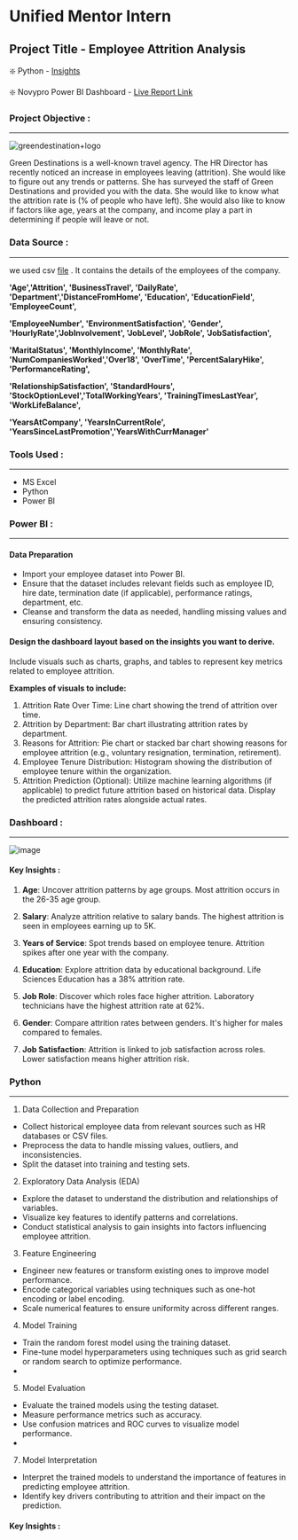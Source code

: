 # Unified Mentor Intern
## Project Title - Employee Attrition Analysis

❇️ Python - [Insights](https://github.com/arun10ak/Unified-Mentor-Intern/blob/main/Employee%20Attrition.ipynb)

❇️ Novypro Power BI Dashboard - [Live Report Link](https://www.novypro.com/project/employee-attrition-analysis-10)

### Project Objective :
---
![greendestination+logo](https://github.com/arun10ak/Unified-Mentor-Intern/assets/117892039/a8eb0286-4b8e-4d08-8d3a-e0231db077cb)

Green Destinations is a well-known travel agency. The HR Director has recently noticed an increase in employees leaving (attrition). She would like to figure out any trends or patterns. She has surveyed the staff of Green Destinations and provided you with the data. She would like to know what the attrition rate is (% of people who have left). She would also like to know if factors like age, years at the company, and income play a part in determining if people will leave or not.

### Data Source : 
---

we used csv [file](https://github.com/arun10ak/Unified-Mentor-Intern/blob/main/greendestination.csv) . It contains the  details of the employees of the company.

 **'Age','Attrition', 'BusinessTravel', 'DailyRate', 'Department','DistanceFromHome', 'Education', 'EducationField', 'EmployeeCount',**
 
**'EmployeeNumber', 'EnvironmentSatisfaction', 'Gender', 'HourlyRate','JobInvolvement', 'JobLevel', 'JobRole', 'JobSatisfaction',**

**'MaritalStatus', 'MonthlyIncome', 'MonthlyRate', 'NumCompaniesWorked','Over18', 'OverTime', 'PercentSalaryHike', 'PerformanceRating',**

**'RelationshipSatisfaction', 'StandardHours', 'StockOptionLevel','TotalWorkingYears', 'TrainingTimesLastYear', 'WorkLifeBalance',**

**'YearsAtCompany', 'YearsInCurrentRole', 'YearsSinceLastPromotion','YearsWithCurrManager'**

### Tools Used :
---

- MS Excel
- Python
- Power BI

### Power BI :
---

#### Data Preparation
- Import your employee dataset into Power BI.
- Ensure that the dataset includes relevant fields such as employee ID, hire date, termination date (if applicable), performance ratings, department, etc.
- Cleanse and transform the data as needed, handling missing values and ensuring consistency.

#### Design the dashboard layout based on the insights you want to derive.

Include visuals such as charts, graphs, and tables to represent key metrics related to employee attrition.

**Examples of visuals to include:**

1. Attrition Rate Over Time: Line chart showing the trend of attrition over time.
2. Attrition by Department: Bar chart illustrating attrition rates by department.
3. Reasons for Attrition: Pie chart or stacked bar chart showing reasons for employee attrition (e.g., voluntary resignation, termination, retirement).
4. Employee Tenure Distribution: Histogram showing the distribution of employee tenure within the organization.
5. Attrition Prediction (Optional): Utilize machine learning algorithms (if applicable) to predict future attrition based on historical data. Display the predicted attrition rates alongside actual rates.

### Dashboard :
----
![image](https://github.com/arun10ak/Unified-Mentor-Intern/assets/117892039/30732fba-5811-4a6e-b413-08e636e315e5)

#### Key Insights :

1. **Age**: Uncover attrition patterns by age groups. Most attrition occurs in the 26-35 age group.

2. **Salary**: Analyze attrition relative to salary bands. The highest attrition is seen in employees earning up to 5K.

3. **Years of Service**: Spot trends based on employee tenure. Attrition spikes after one year with the company.

4. **Education**: Explore attrition data by educational background. Life Sciences Education has a 38% attrition rate.

5. **Job Role**: Discover which roles face higher attrition. Laboratory technicians have the highest attrition rate at 62%.

6. **Gender**: Compare attrition rates between genders. It's higher for males compared to females.

7. **Job Satisfaction**: Attrition is linked to job satisfaction across roles. Lower satisfaction means higher attrition risk.

### Python 
---

1. Data Collection and Preparation
- Collect historical employee data from relevant sources such as HR databases or CSV files.
- Preprocess the data to handle missing values, outliers, and inconsistencies.
- Split the dataset into training and testing sets.
  
2. Exploratory Data Analysis (EDA)
- Explore the dataset to understand the distribution and relationships of variables.
- Visualize key features to identify patterns and correlations.
- Conduct statistical analysis to gain insights into factors influencing employee attrition.
  
3. Feature Engineering
- Engineer new features or transform existing ones to improve model performance.
- Encode categorical variables using techniques such as one-hot encoding or label encoding.
- Scale numerical features to ensure uniformity across different ranges.

4. Model Training
- Train the random forest model using the training dataset.
- Fine-tune model hyperparameters using techniques such as grid search or random search to optimize performance.
- 
5. Model Evaluation
- Evaluate the trained models using the testing dataset.
- Measure performance metrics such as accuracy.
-  Use confusion matrices and ROC curves to visualize model performance.
-  
7. Model Interpretation
- Interpret the trained models to understand the importance of features in predicting employee attrition.
- Identify key drivers contributing to attrition and their impact on the prediction.

#### Key Insights :


